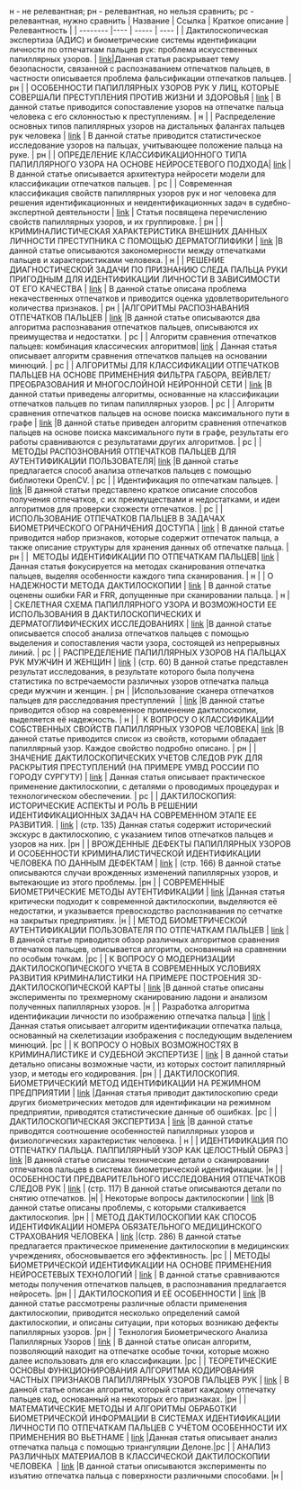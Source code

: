 н - не релевантная;
рн - релевантная, но нельзя сравнить;
рс - релевантная, нужно сравнить 
| Название | Ссылка | Краткое описание | Релевантность |
| -------- |---- | ----- | ---- |
| Дактилоскопическая экспертиза (АДИС) и биометрические системы идентификации личности по отпечаткам пальцев рук: проблема искусственных папиллярных узоров. | [link](https://www.pac.by/press-center/media-about-academy-of-management/2015/%D0%9F34_%D0%9D%D0%9D%D0%BE%D0%B2%D0%B3%D0%BE%D1%80%D0%BE%D0%B4_200519_%D0%98%D0%9F%D0%A3+%D0%91%D0%B8%D0%BE%D0%BC%D0%B5%D1%82%D1%80%D0%B8%D1%8F.pdf)|Данная статья раскрывает тему безопасности, связанной с распознаванием отпечатков пальцев, в частности описывается проблема фальсификации отпечатков пальцев. | рн |
| ОСОБЕННОСТИ ПАПИЛЛЯРНЫХ УЗОРОВ РУК У ЛИЦ, КОТОРЫЕ СОВЕРШАЛИ ПРЕСТУПЛЕНИЯ ПРОТИВ ЖИЗНИ И ЗДОРОВЬЯ  | [link](https://ibn.idsi.md/sites/default/files/imag_file/78-82_31.pdf ) | В данной статье приводится сопоставление узоров на отпечатке пальца человека с его склонностью к преступлениям.  | н |
| Распределение основных типов папиллярных узоров на дистальных фалангах пальцев рук человека | [link](https://www.mediasphera.ru/issues/sudebno-meditsinskaya-ekspertiza/2019/1/1003945212019011017 ) | В данной статье приводится статистическое исследование узоров на пальцах, учитывающее положение пальца на руке.   | рн |
| ОПРЕДЕЛЕНИЕ КЛАССИФИКАЦИОННОГО ТИПА ПАПИЛЛЯРНОГО УЗОРА НА ОСНОВЕ НЕЙРОСЕТЕВОГО ПОДХОДА| [link](https://cj.bgu.ru/reader/article.aspx?id=27104 ) | В данной статье описывается архитектура нейросети модели для классификации отпечатков пальцев.    | рс |
| Современная классификация свойств папиллярных узоров рук и ног человека для решения идентификационных и неидентификационных задач в судебно-экспертной деятельности | [link](https://elibrary.ru/download/elibrary_47420708_53896920.pdf ) | Статья посвящена перечислению свойств папиллярных узоров, и их группировке. | рн |
| КРИМИНАЛИСТИЧЕСКАЯ ХАРАКТЕРИСТИКА ВНЕШНИХ ДАННЫХ ЛИЧНОСТИ ПРЕСТУПНИКА С ПОМОЩЬЮ ДЕРМАТОГЛИФИКИ | [link](https://moluch.ru/conf/law/archive/37/581 ) |В данной статье описываются закономерности между отпечатками пальцев и характеристиками человека.  | н |
| РЕШЕНИЕ ДИАГНОСТИЧЕСКОЙ ЗАДАЧИ ПО ПРИЗНАНИЮ СЛЕДА ПАЛЬЦА РУКИ ПРИГОДНЫМ ДЛЯ ИДЕНТИФИКАЦИИ ЛИЧНОСТИ В ЗАВИСИМОСТИ ОТ ЕГО КАЧЕСТВА | [link](https://elib.institutemvd.by/jspui/bitstream/MVD_NAM/8521/1/Yumatov%20S.%20V..pdf ) | В данной статье описана проблема некачественных отпечатков и приводится оценка удовлетворительного количества признаков.  | рн |
|АЛГОРИТМЫ РАСПОЗНАВАНИЯ ОТПЕЧАТКОВ ПАЛЬЦЕВ | [link](https://cyberleninka.ru/article/n/algoritmy-raspoznavaniya-otpechatkov-paltsev ) |В данной статье описываются два алгоритма распознавания отпечатков пальцев, описываются их преимущества и недостатки.  | рс |
| Алгоритм сравнения отпечатков пальцев: комбинация классических алгоритмов| [link](https://habr.com/ru/companies/samsung/articles/842578/  ) | Данная статья описывает алгоритм сравнения отпечатков пальцев на основании минюций. | рс |
| АЛГОРИТМЫ ДЛЯ КЛАССИФИКАЦИИ ОТПЕЧАТКОВ ПАЛЬЦЕВ НА ОСНОВЕ ПРИМЕНЕНИЯ ФИЛЬТРА ГАБОРА, ВЕЙВЛЕТ/ПРЕОБРАЗОВАНИЯ И МНОГОСЛОЙНОЙ НЕЙРОННОЙ СЕТИ | [link]( https://cyberleninka.ru/article/n/algoritmy-dlya-klassifikatsii-otpechatkov-paltsev-na-osnove-primeneniya-filtra-gabora-veyvletspreobrazovaniya-i-mnogosloynoy ) |В данной статьи приведены алгоритмы, основанные на классификации отпечатков пальцев по типам папиллярных узоров.  | рс |
| Алгоритм сравнения отпечатков пальцев на основе поиска максимального пути в графе | [link]( https://www.mathnet.ru/php/archive.phtml?wshow=paper&jrnid=ista&paperid=128&option_lang=rus ) |В данной статье приведен алгоритм сравнения отпечатков пальцев на основе поиска максимального пути в графе, результаты его работы сравниваются с результатами других алгоритмов.  | рс |
|  МЕТОДЫ РАСПОЗНОВАНИЯ ОТПЕЧАТКОВ ПАЛЬЦЕВ ДЛЯ АУТЕНТИФИКАЦИИ ПОЛЬЗОВАТЕЛЯ| [link]( https://www.elibrary.ru/download/elibrary_42560367_93751199.pdf ) |В данной статье предлагается способ анализа отпечатков пальцев с помощью библиотеки OpenCV.  | рс |
| Идентификация по отпечаткам пальцев. | [link]( https://bms.ucoz.ru/statii/identifikacija_po_otpechatkam_palcev.pdf) |В данной статьи представлено краткое описание способов получения отпечатков, с их преимуществами и недостатками, и идеи алгоритмов для проверки схожести отпечатков.   | рс |
| ИСПОЛЬЗОВАНИЕ ОТПЕЧАТКОВ ПАЛЬЦЕВ В ЗАДАЧАХ БИОМЕТРИЧЕСКОГО ОГРАНИЧЕНИЯ ДОСТУПА | [link](https://s.natural-sciences.ru/pdf/2011/7/128.pdf  ) | В данной статье приводится набор признаков, которые содержит отпечаток пальца, а также описание структуры для хранения данных об отпечатке пальца. | рн |
|  МЕТОДЫ ИДЕНТИФИКАЦИИ ПО ОТПЕЧАТКАМ ПАЛЬЦЕВ| [link]( https://network-journal.mpei.ac.ru/ru/27/13/6/article.htm ) | Данная статья фокусируется на методах сканирования отпечатка пальцев, выделяя особенности каждого типа сканирования. | н |
| О НАДЕЖНОСТИ МЕТОДА ДАКТИЛОСКОПИИ | [link]( https://aeterna-ufa.ru/sbornik/NK-75-2.pdf#page=109 ) | В данной статье оценены ошибки FAR и FRR, допущенные при сканировании пальца. | н |
| СКЕЛЕТНАЯ СХЕМА ПАПИЛЛЯРНОГО УЗОРА И ВОЗМОЖНОСТИ ЕЕ ИСПОЛЬЗОВАНИЯ В ДАКТИЛОСКОПИЧЕСКИХ И ДЕРМАТОГЛИФИЧЕСКИХ ИССЛЕДОВАНИЯХ | [link](https://web.archive.org/web/20200210124142id_/http://va-mvd.ru/sudek/archive/54.pdf#page=38  ) |В данной статье описывается способ анализа отпечатков пальцев с помощью выделения и сопоставления части узора, состоящей из непрерывных линий.  | рс |
| РАСПРЕДЕЛЕНИЕ ПАПИЛЛЯРНЫХ УЗОРОВ НА ПАЛЬЦАХ РУК МУЖЧИН И ЖЕНЩИН | [link](https://elib.gsmu.by/handle/GomSMU/9062  ) | (стр. 60) В данной статье представлен результат исследования, в результате которого была получена статистика по встречаемости различных узоров отпечатка пальца среди мужчин и женщин. | рн |
|Использование сканера отпечатков пальцев для расследования преступлений  | [link](https://olymp.msu.ru/archive/Lomonosov_2015/data/7156/uid83541_report.pdf  ) |В данной статье приводится обзор на современное применение дактилоскопии, выделяется её надежность.  | н |
|  К ВОПРОСУ О КЛАССИФИКАЦИИ СОБСТВЕННЫХ СВОЙСТВ ПАПИЛЛЯРНЫХ УЗОРОВ ЧЕЛОВЕКА| [link](https://elibrary.ru/download/elibrary_25599355_66235940.PDF  ) |В данной статье приводится список из свойств, которыми обладает папиллярный узор. Каждое свойство подробно описано.  | рн |
|  ЗНАЧЕНИЕ ДАКТИЛОСКОПИЧЕСКИХ УЧЕТОВ СЛЕДОВ РУК ДЛЯ РАСКРЫТИЯ ПРЕСТУПЛЕНИЙ (НА ПРИМЕРЕ УМВД РОССИИ ПО ГОРОДУ СУРГУТУ) | [link]( https://s.applied-research.ru/pdf/2016/2-3/8482.pdf ) | Данная статья описывает практическое применение дактилоскопии, с деталями о проводимых процедурах и технологическом обеспечении. | рс |
| ДАКТИЛОСКОПИЯ: ИСТОРИЧЕСКИЕ АСПЕКТЫ И РОЛЬ В РЕШЕНИИ ИДЕНТИФИКАЦИОННЫХ ЗАДАЧ НА СОВРЕМЕННОМ ЭТАПЕ ЕЕ РАЗВИТИЯ. | [link](https://elibrary.ru/download/elibrary_38557701_42204720.pdf  ) | (стр. 135) Данная статья содержит исторический экскурс в дактилоскопию, с указанием типов отпечатков пальцев и узоров на них. |рн |
| ВРОЖДЕННЫЕ ДЕФЕКТЫ ПАПИЛЛЯРНЫХ УЗОРОВ И ОСОБЕННОСТИ КРИМИНАЛИСТИЧЕСКОЙ ИДЕНТИФИКАЦИИ ЧЕЛОВЕКА ПО ДАННЫМ ДЕФЕКТАМ | [link](https://elibrary_44262462_11919534.pdf ) | (стр. 166) В данной статье описываются случаи врожденных изменений папиллярных узоров, и вытекающие из этого проблемы. |рн |
| СОВРЕМЕННЫЕ БИОМЕТРИЧЕСКИЕ МЕТОДЫ АУТЕНТИФИКАЦИИ | [link]( https://elibrary.ru/download/elibrary_27400617_42527444.pdf ) |Данная статья критически подходит к современной дактилоскопии, выделяются её недостатки, и указывается превосходство распознавания по сетчатке на закрытых предприятиях.  |н |
| МЕТОД БИОМЕТРИЧЕСКОЙ АУТЕНТИФИКАЦИИ ПОЛЬЗОВАТЕЛЯ ПО ОТПЕЧАТКАМ ПАЛЬЦЕВ | [link](https://elibrary.ru/download/elibrary_24994983_78627145.pdf ) | В данной статье приводится обзор различных алгоритмов сравнения отпечатков пальцев, описывается алгоритм, основанный на сравнении по особым точкам.  |рс |
| К ВОПРОСУ О МОДЕРНИЗАЦИИ ДАКТИЛОСКОПИЧЕСКОГО УЧЕТА В СОВРЕМЕННЫХ УСЛОВИЯХ РАЗВИТИЯ КРИМИНАЛИСТИКИ НА ПРИМЕРЕ ПОСТРОЕНИЯ 3D-ДАКТИЛОСКОПИЧЕСКОЙ КАРТЫ | [link](https://elibrary.ru/download/elibrary_39657698_78801553.pdf  ) |В данной статье описаны эксперименты по трехмерному сканированию ладони и анализом полученных папиллярных узоров.  |н |
| Разработка алгоритма идентификации личности по изображению отпечатка пальца | [link](https://elibrary.ru/download/elibrary_17421420_21592996.pdf  ) |Данная статья описывает алгоритм идентификации отпечатка пальца, основанный на скелетизации изображения с последующим выделением минюций.  |рс |
| К ВОПРОСУ О НОВЫХ ВОЗМОЖНОСТЯХ В КРИМИНАЛИСТИКЕ И СУДЕБНОЙ ЭКСПЕРТИЗЕ | [link]( https://elibrary.ru/download/elibrary_39657698_78801553.pdf ) | В данной статьи детально описаны возможные части, из которых состоит папиллярный узор, и методы его кодирования.  |рн |
| ДАКТИЛОСКОПИЯ. БИОМЕТРИЧЕСКИЙ МЕТОД ИДЕНТИФИКАЦИИ НА РЕЖИМНОМ ПРЕДПРИЯТИИ | [link]( https://cyberleninka.ru/article/n/daktiloskopiya-biometricheskiy-metod-identifikatsii-na-rezhimnom-predpriyatii ) |Данная статья приводит дактилоскопию среди других биометрических методов для идентификации на режимном предприятии, приводятся статистические данные об ошибках.   |рс |
| ДАКТИЛОСКОПИЧЕСКАЯ ЭКСПЕРТИЗА | [link](https://rusexpert.ru/public/metodposob-pdf/TipExpMetodikiEKCMVD2010.pdf#page=92  ) |В данной статье приводятся соотношение особенностей папиллярных узоров и физиологических характеристик человека.  | н |
| ИДЕНТИФИКАЦИЯ ПО ОТПЕЧАТКУ ПАЛЬЦА. ПАППИЛЯРНЫЙ УЗОР КАК ЦЕЛОСТНЫЙ ОБРАЗ | [link](https://elibrary.ru/download/elibrary_54061151_92328469.pdf#page=87  ) |В данной статье описаны технические детали о сканировании отпечатков пальцев в системах биометрической идентификации.  |н |
|ОСОБЕННОСТИ ПРЕДВАРИТЕЛЬНОГО ИССЛЕДОВАНИЯ ОТПЕЧАТКОВ СЛЕДОВ РУК  | [link](https://www.elibrary.ru/download/elibrary_35356263_62102334.pdf  ) | (стр. 117) В данной статье описываются детали по снятию отпечатков. |н|
| Некоторые вопросы дактилоскопии | [link](https://elibrary.ru/download/elibrary_37038248_85740792.pdf ) |В данной статье описаны проблемы, с которыми сталкивается дактилоскопия.  |рн |
| МЕТОД ДАКТИЛОСКОПИИ КАК СПОСОБ ИДЕНТИФИКАЦИИ НОМЕРА ОБЯЗАТЕЛЬНОГО МЕДИЦИНСКОГО СТРАХОВАНИЯ ЧЕЛОВЕКА | [link](https://elibrary.ru/download/elibrary_44400300_30924508.pdf ) |(стр. 286) В данной статье предлагается практическое применение дактилоскопии в медицинских учреждениях, обосновывается его эффективность.  |рс |
| МЕТОДЫ БИОМЕТРИЧЕСКОЙ ИДЕНТИФИКАЦИИ НА ОСНОВЕ ПРИМЕНЕНИЯ НЕЙРОСЕТЕВЫХ ТЕХНОЛОГИЙ | [link](https://elibrary.ru/download/elibrary_42663680_16253640.pdf ) | В данной статье сравниваются методы получения отпечатков пальцев, в распознавания предлагается нейросеть. |рн |
| ДАКТИЛОСКОПИЯ И ЕЁ ОСОБЕННОСТИ  | [link](https://elibrary.ru/download/elibrary_41857591_46698129.pdf ) |В данной статье рассмотрены различные области применения дактилоскопии, приводится несколько определений самой дактилоскопии, и описаны ситуации, при которых возникаю дефекты папиллярных узоров.  |рн |
| Технология Биометрического Анализа Папиллярных Узоров | [link](https://repository.utm.md/bitstream/handle/5014/11868/Conf_ICTEI_2015_p460_461.pdf?sequence=1 ) | В данной статье описан алгоритм, позволяющий находит на отпечатке особые точки, которые можно далее использовать для его классификации. |рс |
| ТЕОРЕТИЧЕСКИЕ ОСНОВЫ ФУНКЦИОНИРОВАНИЯ АЛГОРИТМА КОДИРОВАНИЯ ЧАСТНЫХ ПРИЗНАКОВ ПАПИЛЛЯРНЫХ УЗОРОВ ПАЛЬЦЕВ РУК | [link](https://elibrary.ru/download/elibrary_44466095_76421639.pdf ) | В данной статье описан алгоритм, который ставит каждому отпечатку пальцев код, основанный на некоторых его признаках. |рн |
|  МАТЕМАТИЧЕСКИЕ МЕТОДЫ И АЛГОРИТМЫ ОБРАБОТКИ БИОМЕТРИЧЕСКОЙ ИНФОРМАЦИИ В СИСТЕМАХ ИДЕНТИФИКАЦИИ ЛИЧНОСТИ ПО ОТПЕЧАТКАМ ПАЛЬЦЕВ С УЧЁТОМ ОСОБЕННОСТИ ИХ ПРИМЕНЕНИЯ ВО ВЬЕТНАМЕ | [link](https://elibrary.ru/download/elibrary_25727935_97678811.pdf ) |Данная статья описывает анализ отпечатка пальца с помощью триангуляции Делоне.|рс |
| АНАЛИЗ РАЗЛИЧНЫХ МАТЕРИАЛОВ В КЛАССИЧЕСКОЙ ДАКТИЛОСКОПИИ ЧЕЛОВЕКА  | [link](https://elibrary.ru/download/elibrary_50506717_45015847.pdf ) |В данной статьи описываются эксперименты по изъятию отпечатка пальца с поверхности различными способами.  |н |
